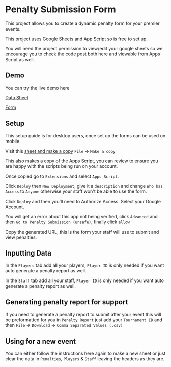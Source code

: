 # Penalty Submission Form

This project allows you to create a dynamic penalty form for your premier events. 

This project uses Google Sheets and App Script so is free to set up.

You will need the project permission to view/edit your google sheets so we encourage you to check the code post both here and viewable from Apps Script as well. 

## Demo

You can try the live demo here

[Data Sheet](https://docs.google.com/spreadsheets/d/1hlDUBuokBad3h43xe7HdIjsQXkQNUT7FTb5OnuUaabM/edit?usp=sharing)

[Form](https://script.google.com/macros/s/AKfycbzEVWcLPZJX2AcOJUVtChL2tD2cIPDX9lnHCcoNeKmM2mlxj8gVbv9ieRPYr04QS_qD/exec)

## Setup

This setup guide is for desktop users, once set up the forms can be used on mobile.

Visit this [sheet and make a copy](https://docs.google.com/spreadsheets/d/1DGdwMcAGmVjL0X-f1E_JxmOo39cp-ivYQX0hK25JWEo/edit?usp=sharing) `File` -> `Make a copy`

This also makes a copy of the Apps Script, you can review to ensure you are happy with the scripts being run on your account.

Once copied go to `Extensions` and select `Apps Script`.

Click `Deploy` then `New Deployment`, give it a `description` and change `Who has Access` to `Anyone` otherwise your staff won't be able to use the form.

Click `Deploy` and then you'll need to Authorize Access. Select your Google Account. 

You will get an error about this app not being verified, click `Advanced` and then `Go to Penalty Submission (unsafe)`, finally click `allow` 

Copy the generated URL, this is the form your staff will use to submit and view penalties.


## Inputting Data

In the `Players` tab add all your players, `Player ID` is only needed if you want auto generate a penalty report as well.

In the `Staff` tab add all your staff, `Player ID` is only needed if you want auto generate a penalty report as well.

## Generating penalty report for support

If you need to generate a penalty report to submit after your event this will be preformatted for you in `Penalty Report` just add your `Tournament ID` and then `File` -> `Download` -> `Comma Separated Values (.csv)`

## Using for a new event

You can either follow the instructions here again to make a new sheet or just clear the data in `Penalties`, `Players` & `Staff` leaving the headers as they are. 